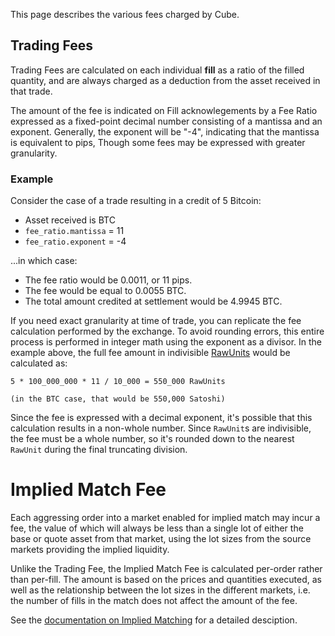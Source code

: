 This page describes the various fees charged by Cube.

## Trading Fees

Trading Fees are calculated on each individual **fill** as a ratio of the filled quantity,
and are always charged as a deduction from the asset received in that trade.

The amount of the fee is indicated on Fill acknowlegements by a Fee Ratio
expressed as a fixed-point decimal number consisting of a mantissa and an exponent.
Generally, the exponent will be "-4", indicating that the mantissa is equivalent to pips,
Though some fees may be expressed with greater granularity.

### Example

Consider the case of a trade resulting in a credit of 5 Bitcoin:
- Asset received is BTC
- `fee_ratio.mantissa` = 11
- `fee_ratio.exponent` = -4

...in which case:
- The fee ratio would be 0.0011, or 11 pips.
- The fee would be equal to 0.0055 BTC.
- The total amount credited at settlement would be 4.9945 BTC.

If you need exact granularity at time of trade, you can replicate the fee calculation performed by the exchange.
To avoid rounding errors, this entire process is performed in integer math using the exponent as a divisor.
In the example above, the full fee amount in indivisible [RawUnits](/order-entry/websocket-api.md#rawunits) would be calculated as:
```text
5 * 100_000_000 * 11 / 10_000 = 550_000 RawUnits

(in the BTC case, that would be 550,000 Satoshi)
```

Since the fee is expressed with a decimal exponent, it's possible that this calculation results in a non-whole number.
Since `RawUnit`s are indivisible, the fee must be a whole number,
so it's rounded down to the nearest `RawUnit` during the final truncating division.

# Implied Match Fee

Each aggressing order into a market enabled for implied match may incur a fee,
the value of which will always be less than a single lot of either the base or quote asset from that market,
using the lot sizes from the source markets providing the implied liquidity.

Unlike the Trading Fee, the Implied Match Fee is calculated per-order rather than per-fill.
The amount is based on the prices and quantities executed,
as well as the relationship between the lot sizes in the different markets,
i.e. the number of fills in the match does not affect the amount of the fee.

See the [documentation on Implied Matching](./implied-matching.md#ImpliedMatchFee) for a detailed desciption.
